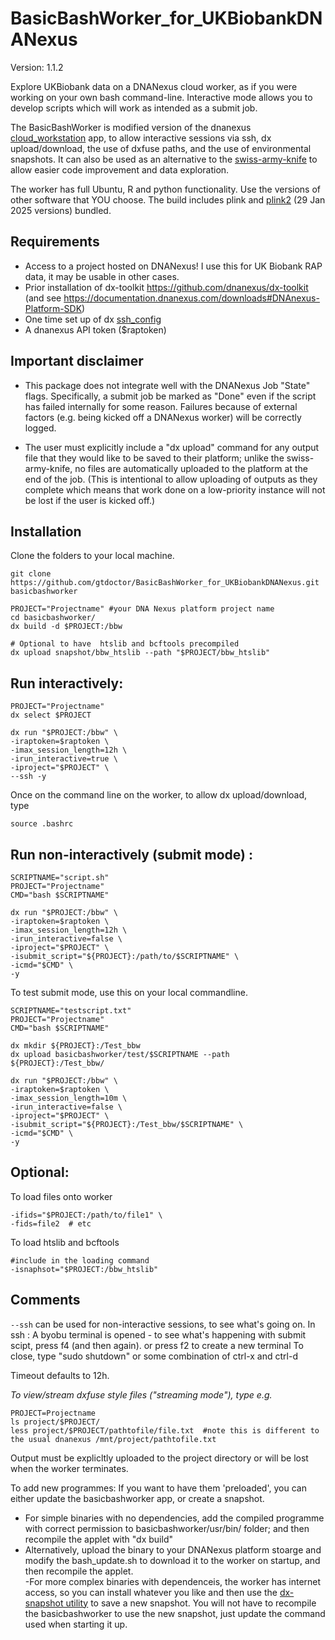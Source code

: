 # BasicBashWorker_for_UKBiobankDNANexus
Version: 1.1.2

Explore UKBiobank data on a DNANexus cloud worker, as if you were working on your own bash command-line. Interactive mode allows you to develop scripts which will work as intended as a submit job.

The BasicBashWorker is modified version of the dnanexus [cloud_workstation](https://documentation.dnanexus.com/developer/cloud-workstation) app, to allow interactive sessions via ssh, dx upload/download, the use of dxfuse paths, and the use of environmental snapshots. It can also be used as an alternative to the [swiss-army-knife](https://dnanexus.gitbook.io/uk-biobank-rap/working-on-the-research-analysis-platform/running-analysis-jobs/tools-library) to allow easier code improvement and data exploration.  

The worker has full Ubuntu, R and python functionality. Use the versions of other software that YOU choose. The build includes plink and [plink2](https://www.cog-genomics.org/plink/2.0/) (29 Jan 2025 versions) bundled.

## Requirements
- Access to a project hosted on DNANexus! I use this for UK Biobank RAP data, it may be usable in other cases. 
- Prior installation of dx-toolkit https://github.com/dnanexus/dx-toolkit (and see https://documentation.dnanexus.com/downloads#DNAnexus-Platform-SDK)
- One  time set up of dx [ssh_config](https://documentation.dnanexus.com/developer/apps/execution-environment/connecting-to-jobs#setting-up-your-environment-for-ssh-access)
- A dnanexus API token ($raptoken) 

## Important disclaimer
- This package does not integrate well with the DNANexus Job "State" flags. Specifically, a submit job  be marked as "Done" even if the script has failed internally for some reason. Failures because of external factors (e.g. being kicked off a DNANexus worker) will be correctly logged.

- The user must explicitly include a "dx upload" command for any output file that they would like to be saved to their platform; unlike the swiss-army-knife, no files are automatically uploaded to the platform at the end of the job. (This is intentional to allow uploading of outputs as they complete which means that work done on a low-priority instance will not be lost if the user is kicked off.)


## Installation
Clone the folders to your local machine.
```
git clone https://github.com/gtdoctor/BasicBashWorker_for_UKBiobankDNANexus.git basicbashworker
```

```{sh}
PROJECT="Projectname" #your DNA Nexus platform project name
cd basicbashworker/
dx build -d $PROJECT:/bbw

# Optional to have  htslib and bcftools precompiled
dx upload snapshot/bbw_htslib --path "$PROJECT/bbw_htslib"
```

## Run interactively:

```
PROJECT="Projectname"
dx select $PROJECT

dx run "$PROJECT:/bbw" \
-iraptoken=$raptoken \
-imax_session_length=12h \
-irun_interactive=true \
-iproject="$PROJECT" \
--ssh -y
```

Once on the command line on the worker, to allow dx upload/download, type 
```
source .bashrc
```


## Run non-interactively (submit mode) : 
```
SCRIPTNAME="script.sh"
PROJECT="Projectname"
CMD="bash $SCRIPTNAME"

dx run "$PROJECT:/bbw" \
-iraptoken=$raptoken \
-imax_session_length=12h \
-irun_interactive=false \
-iproject="$PROJECT" \
-isubmit_script="${PROJECT}:/path/to/$SCRIPTNAME" \
-icmd="$CMD" \
-y
```

To test submit mode, use this on your local commandline. 

```
SCRIPTNAME="testscript.txt"
PROJECT="Projectname" 
CMD="bash $SCRIPTNAME"

dx mkdir ${PROJECT}:/Test_bbw
dx upload basicbashworker/test/$SCRIPTNAME --path ${PROJECT}:/Test_bbw/

dx run "$PROJECT:/bbw" \
-iraptoken=$raptoken \
-imax_session_length=10m \
-irun_interactive=false \
-iproject="$PROJECT" \
-isubmit_script="${PROJECT}:/Test_bbw/$SCRIPTNAME" \
-icmd="$CMD" \
-y
```

## Optional:
To load files onto worker
```
-ifids="$PROJECT:/path/to/file1" \
-fids=file2  # etc 
```

To load htslib and bcftools
```
#include in the loading command
-isnaphsot="$PROJECT:/bbw_htslib"
```

## Comments
`--ssh` can be used for non-interactive sessions, to see what's going on. 
In ssh : A byobu terminal is opened - to see what's happening with submit scipt, press f4 (and then again). or press f2 to create a new terminal
To close, type "sudo shutdown" or some combination of ctrl-x and ctrl-d

Timeout defaults to 12h. 

*To view/stream dxfuse style files ("streaming mode"), type e.g.* 
```
PROJECT=Projectname
ls project/$PROJECT/
less project/$PROJECT/pathtofile/file.txt  #note this is different to the usual dnanexus /mnt/project/pathtofile.txt
```

Output must be explicltly uploaded to the project directory or will be lost when the worker terminates.

To add new programmes:
If you want to have them 'preloaded', you can either update the basicbashworker app, or create a snapshot. 
- For simple binaries with no dependencies, add the compiled programme with correct permission to basicbashworker/usr/bin/ folder; and then recompile the applet with "dx build"
- Alternatively, upload the binary to your DNANexus platform stoarge and modify the bash_update.sh to download it to the worker on startup, and then recompile the applet.  
-For more complex binaries with dependenceis, the worker has internet access, so you can install whatever you like and then use the [dx-snapshot utility](https://documentation.dnanexus.com/developer/cloud-workstation) to save a new snapshot. You will not have to recompile the basicbashworker to use the new snapshot, just update the command used when starting it up.  
